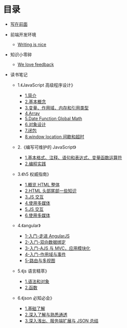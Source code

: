 # 目录

- [写在前面](README.md)

- 前端开发环境

  - [Writing is nice](part1/writing.md)

- 知识小零碎

  - [We love feedback](part2/feedback_please.md)

- 读书笔记

  - 1.《JavaScript 高级程序设计》

    - [1.简介](part3/javascript_high_level/1.md)
    - [2.基本概念](part3/javascript_high_level/2.md)
    - [3.变量、作用域、内存和引用类型](part3/javascript_high_level/3.md)
    - [4.Array](part3/javascript_high_level/4.md)
    - [5.Date Function Global Math](part3/javascript_high_level/5.md)
    - [6.对象设计](part3/javascript_high_level/6.md)
    - [7.闭包](part3/javascript_high_level/7.md)
    - [8.window location 间歇和超时](part3/javascript_high_level/8.md)

  - 2.《编写可维护的 JavaScript》

    - [1.基本格式、注释、语句和表达式、变量函数运算符](part3/maintainable_js/1.md)
    - [2.编程实践](part3/maintainable_js/2.md)

  - 3.《h5 权威指南》

    - [1.概览 HTML 整体](part3/h5_guide/1.md)
    - [2.HTML 头部尾部一些知识](part3/h5_guide/2.md)
    - [3.JS 交互](part3/h5_guide/3.md)
    - [4.使用多媒体](part3/h5_guide/4.md)
    - [5.JS 交互](part3/h5_guide/5.md)
    - [6.使用多媒体](part3/h5_guide/6.md)

  - 4.《angular》

    - [1-入门-走进 AngularJS](part3/angular/1.md)
    - [2-入门-双向数据绑定](part3/angular/2.md)
    - [3-入门-AJS 与 MVC，应用模块化](part3/angular/3.md)
    - [4-入门-作用域与事件](part3/angular/4.md)
    - [5-路由与多视图](part3/angular/5.md)

  - 5.《js 语言精萃》

    - [1.语法和对象](part3/js_succinct/1.md)
    - [2.函数](part3/js_succinct/2.md)

  - 6.《json 必知必会》
    - [1.基础了解](part3/json/1.md)
    - [2.深入了解与熟悉通透](part3/json/2.md)
    - [3.深入浅出、服务端扩展与 JSON 总结](part3/json/3.md)
